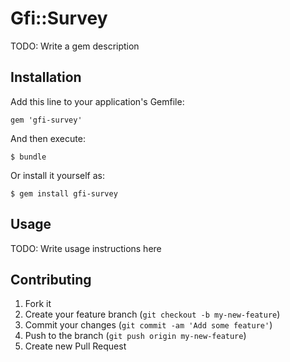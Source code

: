 # Gfi::Survey

TODO: Write a gem description

## Installation

Add this line to your application's Gemfile:

    gem 'gfi-survey'

And then execute:

    $ bundle

Or install it yourself as:

    $ gem install gfi-survey

## Usage

TODO: Write usage instructions here

## Contributing

1. Fork it
2. Create your feature branch (`git checkout -b my-new-feature`)
3. Commit your changes (`git commit -am 'Add some feature'`)
4. Push to the branch (`git push origin my-new-feature`)
5. Create new Pull Request
